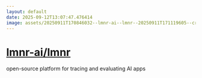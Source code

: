 ```yaml
---
layout: default
date: 2025-09-12T13:07:47.476414
image: assets/20250911T170846032--lmnr-ai--lmnr--20250911T171119605--cropped.png
---
```


# [lmnr-ai/lmnr](https://github.com/lmnr-ai/lmnr)

open-source platform for tracing and evaluating AI apps
